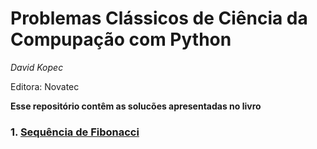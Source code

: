 # Problemas Clássicos de Ciência da Compupação com Python
_David Kopec_

Editora: Novatec


__Esse repositório contêm as solucões apresentadas no livro__

### 1. [Sequência de Fibonacci](https://github.com/caiosainvallio/problemas_classicos_python/tree/main/1.fibonacci)

